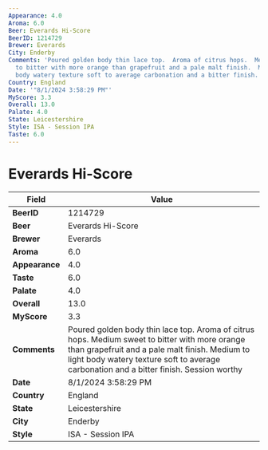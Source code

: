 ```yaml
---
Appearance: 4.0
Aroma: 6.0
Beer: Everards Hi-Score
BeerID: 1214729
Brewer: Everards
City: Enderby
Comments: 'Poured golden body thin lace top.  Aroma of citrus hops.  Medium sweet
  to bitter with more orange than grapefruit and a pale malt finish.  Medium to light
  body watery texture soft to average carbonation and a bitter finish.  Session worthy '
Country: England
Date: '"8/1/2024 3:58:29 PM"'
MyScore: 3.3
Overall: 13.0
Palate: 4.0
State: Leicestershire
Style: ISA - Session IPA
Taste: 6.0
---
```


# Everards Hi-Score

| Field         | Value |
|---------------|-------|
| **BeerID** | 1214729 |
| **Beer** | Everards Hi-Score |
| **Brewer** | Everards |
| **Aroma** | 6.0 |
| **Appearance** | 4.0 |
| **Taste** | 6.0 |
| **Palate** | 4.0 |
| **Overall** | 13.0 |
| **MyScore** | 3.3 |
| **Comments** | Poured golden body thin lace top.  Aroma of citrus hops.  Medium sweet to bitter with more orange than grapefruit and a pale malt finish.  Medium to light body watery texture soft to average carbonation and a bitter finish.  Session worthy  |
| **Date** | 8/1/2024 3:58:29 PM |
| **Country** | England |
| **State** | Leicestershire |
| **City** | Enderby |
| **Style** | ISA - Session IPA |
